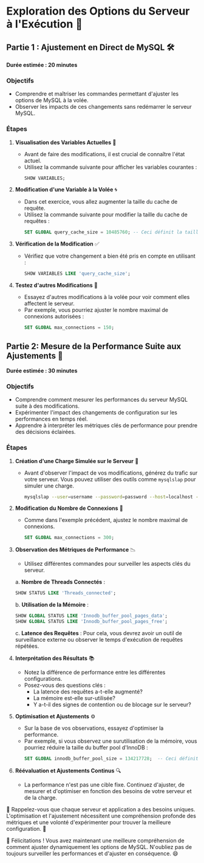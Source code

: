 # Exploration des Options du Serveur à l'Exécution 🚀

## Partie 1 : Ajustement en Direct de MySQL 🛠
**Durée estimée : 20 minutes**

### Objectifs
- Comprendre et maîtriser les commandes permettant d'ajuster les options de MySQL à la volée.
- Observer les impacts de ces changements sans redémarrer le serveur MySQL.

### Étapes

1. **Visualisation des Variables Actuelles** 🧐
    - Avant de faire des modifications, il est crucial de connaître l'état actuel. 
    - Utilisez la commande suivante pour afficher les variables courantes :
      ```sql
      SHOW VARIABLES;
      ```

2. **Modification d'une Variable à la Volée** 🌀
    - Dans cet exercice, vous allez augmenter la taille du cache de requête.
    - Utilisez la commande suivante pour modifier la taille du cache de requêtes :
      ```sql
      SET GLOBAL query_cache_size = 10485760; -- Ceci définit la taille à 10MB
      ```

3. **Vérification de la Modification** ✅
    - Vérifiez que votre changement a bien été pris en compte en utilisant :
      ```sql
      SHOW VARIABLES LIKE 'query_cache_size';
      ```

4. **Testez d'autres Modifications** 🎨
    - Essayez d'autres modifications à la volée pour voir comment elles affectent le serveur. 
    - Par exemple, vous pourriez ajuster le nombre maximal de connexions autorisées :
      ```sql
      SET GLOBAL max_connections = 150;
      ```

## Partie 2: Mesure de la Performance Suite aux Ajustements 🧪
**Durée estimée : 30 minutes**

### Objectifs
- Comprendre comment mesurer les performances du serveur MySQL suite à des modifications.
- Expérimenter l'impact des changements de configuration sur les performances en temps réel.
- Apprendre à interpréter les métriques clés de performance pour prendre des décisions éclairées.

### Étapes

1. **Création d'une Charge Simulée sur le Serveur** 🔄
    - Avant d'observer l'impact de vos modifications, générez du trafic sur votre serveur. Vous pouvez utiliser des outils comme `mysqlslap` pour simuler une charge.
      ```bash
      mysqlslap --user=username --password=password --host=localhost --concurrency=50 --iterations=5
      ```

2. **Modification du Nombre de Connexions** 🔌
    - Comme dans l'exemple précédent, ajustez le nombre maximal de connexions.
      ```sql
      SET GLOBAL max_connections = 300;
      ```

3. **Observation des Métriques de Performance** 📉
    - Utilisez différentes commandes pour surveiller les aspects clés du serveur.
   
   a. **Nombre de Threads Connectés** : 
      ```sql
      SHOW STATUS LIKE 'Threads_connected';
      ```
   b. **Utilisation de la Mémoire** :
      ```sql
      SHOW GLOBAL STATUS LIKE 'Innodb_buffer_pool_pages_data';
      SHOW GLOBAL STATUS LIKE 'Innodb_buffer_pool_pages_free';
      ```
   c. **Latence des Requêtes** :
      Pour cela, vous devrez avoir un outil de surveillance externe ou observer le temps d'exécution de requêtes répétées.

4. **Interprétation des Résultats** 📚
    - Notez la différence de performance entre les différentes configurations. 
    - Posez-vous des questions clés :
        - La latence des requêtes a-t-elle augmenté?
        - La mémoire est-elle sur-utilisée?
        - Y a-t-il des signes de contention ou de blocage sur le serveur?
        
5. **Optimisation et Ajustements** ⚙️
    - Sur la base de vos observations, essayez d'optimiser la performance. 
    - Par exemple, si vous observez une surutilisation de la mémoire, vous pourriez réduire la taille du buffer pool d'InnoDB :
      ```sql
      SET GLOBAL innodb_buffer_pool_size = 134217728;  -- Ceci définit la taille à 128MB
      ```

6. **Réévaluation et Ajustements Continus** 🔍
    - La performance n'est pas une cible fixe. Continuez d'ajuster, de mesurer et d'optimiser en fonction des besoins de votre serveur et de la charge.

🌟 Rappelez-vous que chaque serveur et application a des besoins uniques. L'optimisation et l'ajustement nécessitent une compréhension profonde des métriques et une volonté d'expérimenter pour trouver la meilleure configuration. 🚀

🎉 Félicitations ! Vous avez maintenant une meilleure compréhension de comment ajuster dynamiquement les options de MySQL. N'oubliez pas de toujours surveiller les performances et d'ajuster en conséquence. 😄